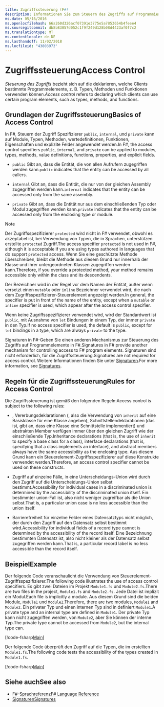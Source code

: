 ```yaml
---
title: Zugriffssteuerung (F#)
description: Informationen Sie zum Steuern des Zugriffs auf Programmierelemente wie Typen, Methoden und Funktionen, die in der Programmiersprache F#.
ms.date: 05/16/2016
ms.openlocfilehash: 66a260d326acf07391e3775e5a7853654b4feee4
ms.sourcegitcommit: db8b83057d052c1f9f249d128b08d4423af0f7c2
ms.translationtype: MT
ms.contentlocale: de-DE
ms.lasthandoff: 11/02/2018
ms.locfileid: "43803973"
---
```

# <a name="access-control"></a><span data-ttu-id="00ad4-103">Zugriffssteuerung</span><span class="sxs-lookup"><span data-stu-id="00ad4-103">Access Control</span></span>

<span data-ttu-id="00ad4-104">*Steuerung des Zugriffs* bezieht sich auf die deklarieren, welche Clients bestimmte Programmelemente, z. B. Typen, Methoden und Funktionen verwenden können.</span><span class="sxs-lookup"><span data-stu-id="00ad4-104">*Access control* refers to declaring which clients can use certain program elements, such as types, methods, and functions.</span></span>

## <a name="basics-of-access-control"></a><span data-ttu-id="00ad4-105">Grundlagen der Zugriffssteuerung</span><span class="sxs-lookup"><span data-stu-id="00ad4-105">Basics of Access Control</span></span>

<span data-ttu-id="00ad4-106">In F#, Steuern der Zugriff Spezifizierer `public`, `internal`, und `private` kann auf Module, Typen, Methoden, wertedefinitionen, Funktionen, Eigenschaften und explizite Felder angewendet werden.</span><span class="sxs-lookup"><span data-stu-id="00ad4-106">In F#, the access control specifiers `public`, `internal`, and `private` can be applied to modules, types, methods, value definitions, functions, properties, and explicit fields.</span></span>

- <span data-ttu-id="00ad4-107">`public` Gibt an, dass die Entität, die von allen Aufrufern zugegriffen werden kann.</span><span class="sxs-lookup"><span data-stu-id="00ad4-107">`public` indicates that the entity can be accessed by all callers.</span></span>

- <span data-ttu-id="00ad4-108">`internal` Gibt an, dass die Entität, die nur von der gleichen Assembly zugegriffen werden kann.</span><span class="sxs-lookup"><span data-stu-id="00ad4-108">`internal` indicates that the entity can be accessed only from the same assembly.</span></span>

- <span data-ttu-id="00ad4-109">`private` Gibt an, dass die Entität nur aus dem einschließenden Typ oder Modul zugegriffen werden kann.</span><span class="sxs-lookup"><span data-stu-id="00ad4-109">`private` indicates that the entity can be accessed only from the enclosing type or module.</span></span>

>[!NOTE]
<span data-ttu-id="00ad4-110">Der Zugriffsspezifizierer `protected` wird nicht in F# verwendet, obwohl es akzeptabel ist, bei Verwendung von Typen, die in Sprachen, unterstützen erstellte `protected` Zugriff.</span><span class="sxs-lookup"><span data-stu-id="00ad4-110">The access specifier `protected` is not used in F#, although it is acceptable if you are using types authored in languages that do support `protected` access.</span></span> <span data-ttu-id="00ad4-111">Wenn Sie eine geschützte Methode überschreiben, bleibt die Methode aus diesem Grund nur innerhalb der Klasse und ihrer untergeordneten Klassen zugegriffen werden kann.</span><span class="sxs-lookup"><span data-stu-id="00ad4-111">Therefore, if you override a protected method, your method remains accessible only within the class and its descendents.</span></span>

<span data-ttu-id="00ad4-112">Der Bezeichner wird in der Regel vor dem Namen der Entität, außer wenn versetzt einen `mutable` oder `inline` Bezeichner verwendet wird, die nach dem Zugriffsspezifizierer-Steuerelement angezeigt werden.</span><span class="sxs-lookup"><span data-stu-id="00ad4-112">In general, the specifier is put in front of the name of the entity, except when a `mutable` or `inline` specifier is used, which appear after the access control specifier.</span></span>

<span data-ttu-id="00ad4-113">Wenn keine Zugriffsspezifizierer verwendet wird, wird der Standardwert ist `public`, mit Ausnahme von `let` Bindungen in einem Typ, der immer `private` in den Typ.</span><span class="sxs-lookup"><span data-stu-id="00ad4-113">If no access specifier is used, the default is `public`, except for `let` bindings in a type, which are always `private` to the type.</span></span>

<span data-ttu-id="00ad4-114">Signaturen in F#-Geben Sie einen anderen Mechanismus zur Steuerung des Zugriffs auf Programmelemente in F#.</span><span class="sxs-lookup"><span data-stu-id="00ad4-114">Signatures in F# provide another mechanism for controlling access to F# program elements.</span></span> <span data-ttu-id="00ad4-115">Signaturen sind nicht erforderlich, für die Zugriffssteuerung.</span><span class="sxs-lookup"><span data-stu-id="00ad4-115">Signatures are not required for access control.</span></span> <span data-ttu-id="00ad4-116">Weitere Informationen finden Sie unter [Signaturen](signatures.md).</span><span class="sxs-lookup"><span data-stu-id="00ad4-116">For more information, see [Signatures](signatures.md).</span></span>

## <a name="rules-for-access-control"></a><span data-ttu-id="00ad4-117">Regeln für die Zugriffssteuerung</span><span class="sxs-lookup"><span data-stu-id="00ad4-117">Rules for Access Control</span></span>

<span data-ttu-id="00ad4-118">Die Zugriffssteuerung ist gemäß den folgenden Regeln:</span><span class="sxs-lookup"><span data-stu-id="00ad4-118">Access control is subject to the following rules:</span></span>

- <span data-ttu-id="00ad4-119">, Vererbungsdeklarationen (, also die Verwendung von `inherit` auf eine Basisklasse für eine Klasse angeben), Schnittstellendeklarationen (das ist, gibt an, dass eine Klasse eine Schnittstelle implementiert) und abstrakten Member verfügen immer über den gleichen Zugriff wie der einschließende Typ.</span><span class="sxs-lookup"><span data-stu-id="00ad4-119">Inheritance declarations (that is, the use of `inherit` to specify a base class for a class), interface declarations (that is, specifying that a class implements an interface), and abstract members always have the same accessibility as the enclosing type.</span></span> <span data-ttu-id="00ad4-120">Aus diesem Grund kann ein Steuerelement-Zugriffsspezifizierer auf diese Konstrukte verwendet werden.</span><span class="sxs-lookup"><span data-stu-id="00ad4-120">Therefore, an access control specifier cannot be used on these constructs.</span></span>

- <span data-ttu-id="00ad4-121">Zugriff auf einzelne Fälle, in eine Unterscheidungs-Union wird durch den Zugriff auf die Unterscheidungs-Union selbst bestimmt.</span><span class="sxs-lookup"><span data-stu-id="00ad4-121">Accessibility for individual cases in a discriminated union is determined by the accessibility of the discriminated union itself.</span></span> <span data-ttu-id="00ad4-122">Ein bestimmter union-Fall ist, also nicht weniger zugreifbar als die Union selbst.</span><span class="sxs-lookup"><span data-stu-id="00ad4-122">That is, a particular union case is no less accessible than the union itself.</span></span>

- <span data-ttu-id="00ad4-123">Barrierefreiheit für einzelne Felder eines Datensatztyps nicht möglich, der durch den Zugriff auf den Datensatz selbst bestimmt wird.</span><span class="sxs-lookup"><span data-stu-id="00ad4-123">Accessibility for individual fields of a record type cannot is determined by the accessibility of the record itself.</span></span> <span data-ttu-id="00ad4-124">Eine Bezeichnung bestimmten Datensatz ist, also nicht kleiner als der Datensatz selbst zugegriffen werden kann.</span><span class="sxs-lookup"><span data-stu-id="00ad4-124">That is, a particular record label is no less accessible than the record itself.</span></span>

## <a name="example"></a><span data-ttu-id="00ad4-125">Beispiel</span><span class="sxs-lookup"><span data-stu-id="00ad4-125">Example</span></span>

<span data-ttu-id="00ad4-126">Der folgende Code veranschaulicht die Verwendung von Steuerelement-Zugriffsspezifizierer.</span><span class="sxs-lookup"><span data-stu-id="00ad4-126">The following code illustrates the use of access control specifiers.</span></span> <span data-ttu-id="00ad4-127">Es gibt zwei Dateien im Projekt `Module1.fs` und `Module2.fs`.</span><span class="sxs-lookup"><span data-stu-id="00ad4-127">There are two files in the project, `Module1.fs` and `Module2.fs`.</span></span> <span data-ttu-id="00ad4-128">Jede Datei ist implizit ein Modul.</span><span class="sxs-lookup"><span data-stu-id="00ad4-128">Each file is implicitly a module.</span></span> <span data-ttu-id="00ad4-129">Aus diesem Grund sind die beiden Module, `Module1` und `Module2`.</span><span class="sxs-lookup"><span data-stu-id="00ad4-129">Therefore, there are two modules, `Module1` and `Module2`.</span></span> <span data-ttu-id="00ad4-130">Ein privater Typ und einen internen Typ sind in definiert `Module1`.</span><span class="sxs-lookup"><span data-stu-id="00ad4-130">A private type and an internal type are defined in `Module1`.</span></span> <span data-ttu-id="00ad4-131">Der private Typ kann nicht zugegriffen werden, von `Module2`, aber Sie können der interne Typ.</span><span class="sxs-lookup"><span data-stu-id="00ad4-131">The private type cannot be accessed from `Module2`, but the internal type can.</span></span>

[!code-fsharp[Main](../../../samples/snippets/fsharp/access-control/snippet1.fs)]

<span data-ttu-id="00ad4-132">Der folgende Code überprüft den Zugriff auf die Typen, die im erstellten `Module1.fs`.</span><span class="sxs-lookup"><span data-stu-id="00ad4-132">The following code tests the accessibility of the types created in `Module1.fs`.</span></span>

[!code-fsharp[Main](../../../samples/snippets/fsharp/access-control/snippet2.fs)]

## <a name="see-also"></a><span data-ttu-id="00ad4-133">Siehe auch</span><span class="sxs-lookup"><span data-stu-id="00ad4-133">See also</span></span>

- [<span data-ttu-id="00ad4-134">F#-Sprachreferenz</span><span class="sxs-lookup"><span data-stu-id="00ad4-134">F# Language Reference</span></span>](index.md)
- [<span data-ttu-id="00ad4-135">Signaturen</span><span class="sxs-lookup"><span data-stu-id="00ad4-135">Signatures</span></span>](signatures.md)

